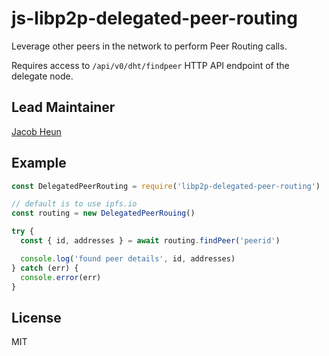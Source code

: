 # js-libp2p-delegated-peer-routing

Leverage other peers in the network to perform Peer Routing calls.

Requires access to `/api/v0/dht/findpeer` HTTP API endpoint of the delegate node.

## Lead Maintainer

[Jacob Heun](https://github.com/jacobheun)

## Example

```js
const DelegatedPeerRouting = require('libp2p-delegated-peer-routing')

// default is to use ipfs.io
const routing = new DelegatedPeerRouing()

try {
  const { id, addresses } = await routing.findPeer('peerid')

  console.log('found peer details', id, addresses)
} catch (err) {
  console.error(err)
}
```

## License

MIT
